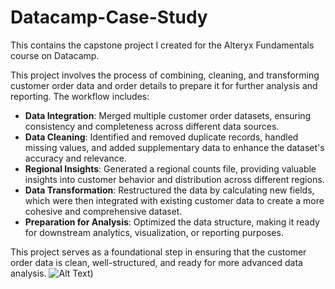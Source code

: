 # Datacamp-Case-Study
This contains the capstone project I created for the Alteryx Fundamentals course on Datacamp.

This project involves the process of combining, cleaning, and transforming customer order data and order details to prepare it for further analysis and reporting. The workflow includes:

- **Data Integration**: Merged multiple customer order datasets, ensuring consistency and completeness across different data sources.
- **Data Cleaning**: Identified and removed duplicate records, handled missing values, and added supplementary data to enhance the dataset's accuracy and relevance.
- **Regional Insights**: Generated a regional counts file, providing valuable insights into customer behavior and distribution across different regions.
- **Data Transformation**: Restructured the data by calculating new fields, which were then integrated with existing customer data to create a more cohesive and comprehensive dataset.
- **Preparation for Analysis**: Optimized the data structure, making it ready for downstream analytics, visualization, or reporting purposes.

This project serves as a foundational step in ensuring that the customer order data is clean, well-structured, and ready for more advanced data analysis.
![Alt Text](https://ibb.co/nqyJ50vw))
